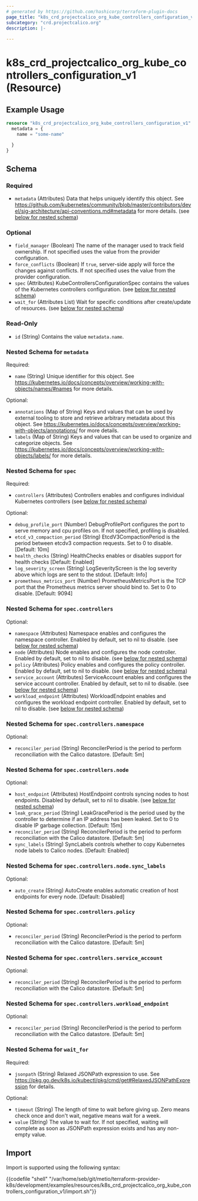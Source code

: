```yaml
---
# generated by https://github.com/hashicorp/terraform-plugin-docs
page_title: "k8s_crd_projectcalico_org_kube_controllers_configuration_v1 Resource - terraform-provider-k8s"
subcategory: "crd.projectcalico.org"
description: |-
  
---
```


# k8s_crd_projectcalico_org_kube_controllers_configuration_v1 (Resource)



## Example Usage

```terraform
resource "k8s_crd_projectcalico_org_kube_controllers_configuration_v1" "example" {
  metadata = {
    name = "some-name"

  }
}
```

<!-- schema generated by tfplugindocs -->
## Schema

### Required

- `metadata` (Attributes) Data that helps uniquely identify this object. See https://github.com/kubernetes/community/blob/master/contributors/devel/sig-architecture/api-conventions.md#metadata for more details. (see [below for nested schema](#nestedatt--metadata))

### Optional

- `field_manager` (Boolean) The name of the manager used to track field ownership. If not specified uses the value from the provider configuration.
- `force_conflicts` (Boolean) If `true`, server-side apply will force the changes against conflicts. If not specified uses the value from the provider configuration.
- `spec` (Attributes) KubeControllersConfigurationSpec contains the values of the Kubernetes controllers configuration. (see [below for nested schema](#nestedatt--spec))
- `wait_for` (Attributes List) Wait for specific conditions after create/update of resources. (see [below for nested schema](#nestedatt--wait_for))

### Read-Only

- `id` (String) Contains the value `metadata.name`.

<a id="nestedatt--metadata"></a>
### Nested Schema for `metadata`

Required:

- `name` (String) Unique identifier for this object. See https://kubernetes.io/docs/concepts/overview/working-with-objects/names/#names for more details.

Optional:

- `annotations` (Map of String) Keys and values that can be used by external tooling to store and retrieve arbitrary metadata about this object. See https://kubernetes.io/docs/concepts/overview/working-with-objects/annotations/ for more details.
- `labels` (Map of String) Keys and values that can be used to organize and categorize objects. See https://kubernetes.io/docs/concepts/overview/working-with-objects/labels/ for more details.


<a id="nestedatt--spec"></a>
### Nested Schema for `spec`

Required:

- `controllers` (Attributes) Controllers enables and configures individual Kubernetes controllers (see [below for nested schema](#nestedatt--spec--controllers))

Optional:

- `debug_profile_port` (Number) DebugProfilePort configures the port to serve memory and cpu profiles on. If not specified, profiling is disabled.
- `etcd_v3_compaction_period` (String) EtcdV3CompactionPeriod is the period between etcdv3 compaction requests. Set to 0 to disable. [Default: 10m]
- `health_checks` (String) HealthChecks enables or disables support for health checks [Default: Enabled]
- `log_severity_screen` (String) LogSeverityScreen is the log severity above which logs are sent to the stdout. [Default: Info]
- `prometheus_metrics_port` (Number) PrometheusMetricsPort is the TCP port that the Prometheus metrics server should bind to. Set to 0 to disable. [Default: 9094]

<a id="nestedatt--spec--controllers"></a>
### Nested Schema for `spec.controllers`

Optional:

- `namespace` (Attributes) Namespace enables and configures the namespace controller. Enabled by default, set to nil to disable. (see [below for nested schema](#nestedatt--spec--controllers--namespace))
- `node` (Attributes) Node enables and configures the node controller. Enabled by default, set to nil to disable. (see [below for nested schema](#nestedatt--spec--controllers--node))
- `policy` (Attributes) Policy enables and configures the policy controller. Enabled by default, set to nil to disable. (see [below for nested schema](#nestedatt--spec--controllers--policy))
- `service_account` (Attributes) ServiceAccount enables and configures the service account controller. Enabled by default, set to nil to disable. (see [below for nested schema](#nestedatt--spec--controllers--service_account))
- `workload_endpoint` (Attributes) WorkloadEndpoint enables and configures the workload endpoint controller. Enabled by default, set to nil to disable. (see [below for nested schema](#nestedatt--spec--controllers--workload_endpoint))

<a id="nestedatt--spec--controllers--namespace"></a>
### Nested Schema for `spec.controllers.namespace`

Optional:

- `reconciler_period` (String) ReconcilerPeriod is the period to perform reconciliation with the Calico datastore. [Default: 5m]


<a id="nestedatt--spec--controllers--node"></a>
### Nested Schema for `spec.controllers.node`

Optional:

- `host_endpoint` (Attributes) HostEndpoint controls syncing nodes to host endpoints. Disabled by default, set to nil to disable. (see [below for nested schema](#nestedatt--spec--controllers--node--host_endpoint))
- `leak_grace_period` (String) LeakGracePeriod is the period used by the controller to determine if an IP address has been leaked. Set to 0 to disable IP garbage collection. [Default: 15m]
- `reconciler_period` (String) ReconcilerPeriod is the period to perform reconciliation with the Calico datastore. [Default: 5m]
- `sync_labels` (String) SyncLabels controls whether to copy Kubernetes node labels to Calico nodes. [Default: Enabled]

<a id="nestedatt--spec--controllers--node--host_endpoint"></a>
### Nested Schema for `spec.controllers.node.sync_labels`

Optional:

- `auto_create` (String) AutoCreate enables automatic creation of host endpoints for every node. [Default: Disabled]



<a id="nestedatt--spec--controllers--policy"></a>
### Nested Schema for `spec.controllers.policy`

Optional:

- `reconciler_period` (String) ReconcilerPeriod is the period to perform reconciliation with the Calico datastore. [Default: 5m]


<a id="nestedatt--spec--controllers--service_account"></a>
### Nested Schema for `spec.controllers.service_account`

Optional:

- `reconciler_period` (String) ReconcilerPeriod is the period to perform reconciliation with the Calico datastore. [Default: 5m]


<a id="nestedatt--spec--controllers--workload_endpoint"></a>
### Nested Schema for `spec.controllers.workload_endpoint`

Optional:

- `reconciler_period` (String) ReconcilerPeriod is the period to perform reconciliation with the Calico datastore. [Default: 5m]




<a id="nestedatt--wait_for"></a>
### Nested Schema for `wait_for`

Required:

- `jsonpath` (String) Relaxed JSONPath expression to use. See https://pkg.go.dev/k8s.io/kubectl/pkg/cmd/get#RelaxedJSONPathExpression for details.

Optional:

- `timeout` (String) The length of time to wait before giving up. Zero means check once and don't wait, negative means wait for a week.
- `value` (String) The value to wait for. If not specified, waiting will complete as soon as JSONPath expression exists and has any non-empty value.

## Import

Import is supported using the following syntax:

{{codefile "shell" "/var/home/seb/git/metio/terraform-provider-k8s/development/examples/resources/k8s_crd_projectcalico_org_kube_controllers_configuration_v1/import.sh"}}
